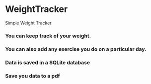 # WeightTracker
Simple Weight Tracker

### You can keep track of your weight.
### You can also add any exercise you do on a particular day.
### Data is saved in a SQLite database
### Save you data to a pdf
